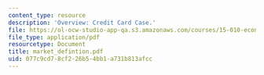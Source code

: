 ```yaml
---
content_type: resource
description: 'Overview: Credit Card Case.'
file: https://ol-ocw-studio-app-qa.s3.amazonaws.com/courses/15-010-economic-analysis-for-business-decisions-fall-2004/077c9cd78cf226b54bb1a731b813afcc_market_defintion.pdf
file_type: application/pdf
resourcetype: Document
title: market_defintion.pdf
uid: 077c9cd7-8cf2-26b5-4bb1-a731b813afcc
---
```

